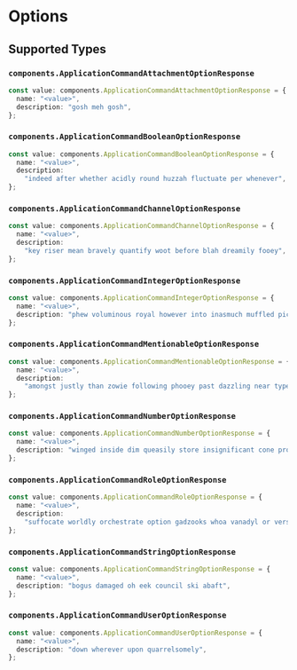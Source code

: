# Options


## Supported Types

### `components.ApplicationCommandAttachmentOptionResponse`

```typescript
const value: components.ApplicationCommandAttachmentOptionResponse = {
  name: "<value>",
  description: "gosh meh gosh",
};
```

### `components.ApplicationCommandBooleanOptionResponse`

```typescript
const value: components.ApplicationCommandBooleanOptionResponse = {
  name: "<value>",
  description:
    "indeed after whether acidly round huzzah fluctuate per whenever",
};
```

### `components.ApplicationCommandChannelOptionResponse`

```typescript
const value: components.ApplicationCommandChannelOptionResponse = {
  name: "<value>",
  description:
    "key riser mean bravely quantify woot before blah dreamily fooey",
};
```

### `components.ApplicationCommandIntegerOptionResponse`

```typescript
const value: components.ApplicationCommandIntegerOptionResponse = {
  name: "<value>",
  description: "phew voluminous royal however into inasmuch muffled pick",
};
```

### `components.ApplicationCommandMentionableOptionResponse`

```typescript
const value: components.ApplicationCommandMentionableOptionResponse = {
  name: "<value>",
  description:
    "amongst justly than zowie following phooey past dazzling near typeface",
};
```

### `components.ApplicationCommandNumberOptionResponse`

```typescript
const value: components.ApplicationCommandNumberOptionResponse = {
  name: "<value>",
  description: "winged inside dim queasily store insignificant cone pro",
};
```

### `components.ApplicationCommandRoleOptionResponse`

```typescript
const value: components.ApplicationCommandRoleOptionResponse = {
  name: "<value>",
  description:
    "suffocate worldly orchestrate option gadzooks whoa vanadyl or versus",
};
```

### `components.ApplicationCommandStringOptionResponse`

```typescript
const value: components.ApplicationCommandStringOptionResponse = {
  name: "<value>",
  description: "bogus damaged oh eek council ski abaft",
};
```

### `components.ApplicationCommandUserOptionResponse`

```typescript
const value: components.ApplicationCommandUserOptionResponse = {
  name: "<value>",
  description: "down wherever upon quarrelsomely",
};
```

